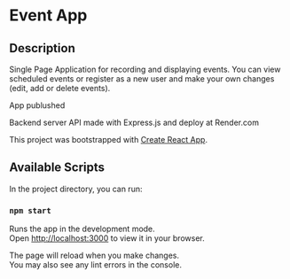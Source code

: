 # Event App

## Description

Single Page Application for recording and displaying events. You can view scheduled events or register as a new user and make your own changes (edit, add or delete events).

App publushed

Backend server API made with Express.js and deploy at Render.com

This project was bootstrapped with [Create React App](https://github.com/facebook/create-react-app).

## Available Scripts

In the project directory, you can run:

### `npm start`

Runs the app in the development mode.\
Open [http://localhost:3000](http://localhost:3000) to view it in your browser.

The page will reload when you make changes.\
You may also see any lint errors in the console.
